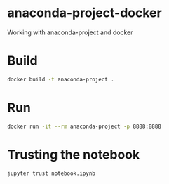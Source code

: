 # anaconda-project-docker
Working with anaconda-project and docker

# Build

```bash
docker build -t anaconda-project .
```

# Run

```bash
docker run -it --rm anaconda-project -p 8888:8888
```

# Trusting the notebook

```bash
jupyter trust notebook.ipynb
```